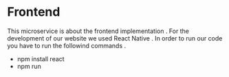 # Frontend

This microservice is about the frontend implementation . For the development of our website we used React Native . In order to run our code you have to run the followind commands . 

- npm install react 
- npm run 
